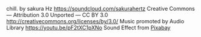 chill. by sakura Hz https://soundcloud.com/sakurahertz Creative Commons — Attribution 3.0 Unported — CC BY 3.0 http://creativecommons.org/licenses/by/3.0/ Music promoted by Audio Library https://youtu.be/pF2tXC1pXNo
Sound Effect from <a href="https://pixabay.com/?utm_source=link-attribution&amp;utm_medium=referral&amp;utm_campaign=music&amp;utm_content=6201">Pixabay</a>
